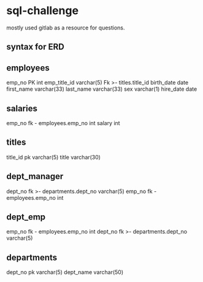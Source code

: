 # sql-challenge
mostly used gitlab as a resource for questions. 


syntax for ERD
--

employees
-
emp_no PK int
emp_title_id varchar(5) Fk >- titles.title_id
birth_date date
first_name varchar(33)
last_name varchar(33)
sex varchar(1)
hire_date date

salaries
-
emp_no fk - employees.emp_no  int
salary int

titles
-
title_id pk varchar(5)
title varchar(30)

dept_manager
-
dept_no fk >- departments.dept_no varchar(5)
emp_no fk - employees.emp_no int

dept_emp
-
emp_no fk - employees.emp_no int
dept_no fk >- departments.dept_no varchar(5)

departments
-
dept_no pk varchar(5)
dept_name varchar(50)